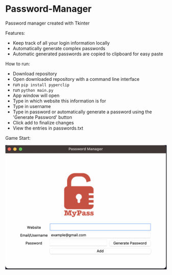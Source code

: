 # Password-Manager

Password manager created with Tkinter
 
Features:
- Keep track of all your login information locally
- Automatically generate complex passwords
- Automatic generated passwords are copied to clipboard for easy paste

How to run:
- Download repository
- Open downloaded repository with a command line interface
- run `pip install pyperclip`
- run `python main.py`
- App window will open
- Type in which website this information is for
- Type in username
- Type in password or automatically generate a password using the 'Generate Password' button
- Click add to finalize changes
- View the entries in passwords.txt

Game Start:

![alt text](https://github.com/J0K3Rn/Password-Manager/blob/main/screenshots/app.png?raw=true) 
